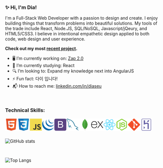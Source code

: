 ### ✨ Hi, I'm Dia!

I'm a Full-Stack Web Developer with a passion to design and create.  I enjoy building things that transform problems into beautiful solutions. My tools of the trade include React, Node.JS, SQL/NoSQL, Javascript/jQeury, and HTML5/CSS3. I believe in intentional empathetic design applied to both code, web design and user experience.

<b>Check out my most <a href="https://github.com/diaseu/project3">recent project</a>.</b>

- 🖥️ I’m currently working on: <a href="https://github.com/diaseu/project3">Zap 2.0</a>
- 🌱 I’m currently studying: React
- 🔍 I’m looking to: Expand my knowledge next into AngularJS
- ⚡ Fun fact: 다이 입니다! 
- 📬 How to reach me: <a href="https://www.linkedin.com/in/diaseu">linkedin.com/in/diaseu</a>

<br>

### Technical Skills:
<img align="left" alt="HTML5" width="40px" src="https://github.com/devicons/devicon/blob/master/icons/html5/html5-original.svg">
<img align="left" alt="CSS3" width="40px" src="https://github.com/devicons/devicon/blob/master/icons/css3/css3-original.svg">
<img align="left" alt="JavaScript" width="40px" src="https://github.com/devicons/devicon/blob/master/icons/javascript/javascript-original.svg">
<img align="left" alt="JQuery" width="40px" src="https://github.com/devicons/devicon/blob/master/icons/jquery/jquery-original.svg">
<img align="left" alt="Bootstrap" width="40px" src="https://github.com/devicons/devicon/blob/master/icons/bootstrap/bootstrap-plain.svg">
<img align="left" alt="MySQL" width="40px" src="https://github.com/devicons/devicon/blob/master/icons/mysql/mysql-original.svg">
<img align="left" alt="MongoDB" width="40px" src="https://github.com/devicons/devicon/blob/master/icons/mongodb/mongodb-original.svg">
<img align="left" alt="Express" width="40px" src="https://github.com/devicons/devicon/blob/master/icons/express/express-original.svg">
<img align="left" alt="React" width="40px" src="https://github.com/devicons/devicon/blob/master/icons/react/react-original.svg">
<img align="left" alt="Node" width="40px" src="https://github.com/devicons/devicon/blob/master/icons/nodejs/nodejs-original.svg">
<img align="left" alt="Git" width="40px" src="https://github.com/devicons/devicon/blob/master/icons/git/git-original.svg">
<img align="left" alt="Heroku" width="40px" src="https://github.com/devicons/devicon/blob/master/icons/heroku/heroku-original.svg">

<br><br><br>

![GitHub stats](https://github-readme-stats.vercel.app/api?username=diaseu)

<br>

![Top Langs](https://github-readme-stats.vercel.app/api/top-langs/?username=diaseu&layout=compact)
